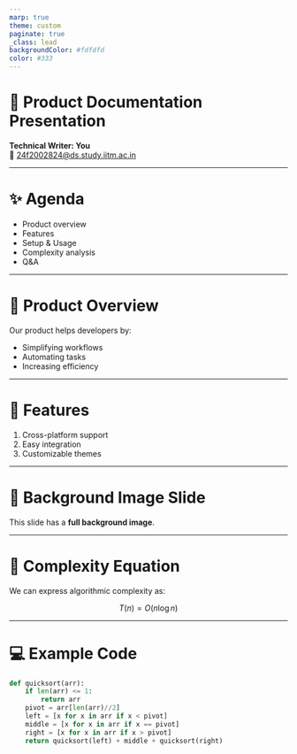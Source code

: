 ```yaml
---
marp: true
theme: custom
paginate: true
_class: lead
backgroundColor: #fdfdfd
color: #333
---
```


<!-- _class: lead -->
# 📘 Product Documentation Presentation

**Technical Writer: You**  
📧 24f2002824@ds.study.iitm.ac.in  

---

# ✨ Agenda

- Product overview  
- Features  
- Setup & Usage  
- Complexity analysis  
- Q&A  

---

# 🔧 Product Overview

Our product helps developers by:  
- Simplifying workflows  
- Automating tasks  
- Increasing efficiency  

---

# 🎨 Features

1. Cross-platform support  
2. Easy integration  
3. Customizable themes  

---

<!-- _backgroundImage: url("https://picsum.photos/1280/720") -->
# 🌄 Background Image Slide

This slide has a **full background image**.

---

# 🧮 Complexity Equation

We can express algorithmic complexity as:

$$
T(n) = O(n \log n)
$$

---

# 💻 Example Code

```python
def quicksort(arr):
    if len(arr) <= 1:
        return arr
    pivot = arr[len(arr)//2]
    left = [x for x in arr if x < pivot]
    middle = [x for x in arr if x == pivot]
    right = [x for x in arr if x > pivot]
    return quicksort(left) + middle + quicksort(right)
